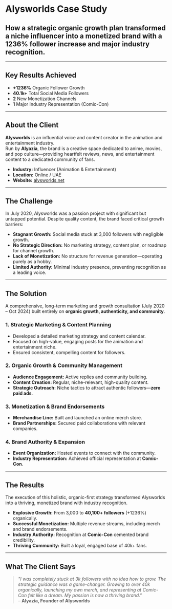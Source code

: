 # Alysworlds Case Study  

## How a strategic organic growth plan transformed a niche influencer into a monetized brand with a **1236% follower increase** and major industry recognition.  

---

## Key Results Achieved  
- **+1236%** Organic Follower Growth  
- **40.1k+** Total Social Media Followers  
- **2** New Monetization Channels  
- **1** Major Industry Representation (Comic-Con)  

---

## About the Client  
**Alysworlds** is an influential voice and content creator in the animation and entertainment industry.  
Run by **Alyazia**, the brand is a creative space dedicated to anime, movies, and pop culture—providing heartfelt reviews, news, and entertainment content to a dedicated community of fans.  

- **Industry:** Influencer (Animation & Entertainment)  
- **Location:** Online / UAE  
- **Website:** [alysworlds.net](https://alysworlds.net)  

---

## The Challenge  
In July 2020, Alysworlds was a passion project with significant but untapped potential. Despite quality content, the brand faced critical growth barriers:  

- **Stagnant Growth:** Social media stuck at 3,000 followers with negligible growth.  
- **No Strategic Direction:** No marketing strategy, content plan, or roadmap for channel growth.  
- **Lack of Monetization:** No structure for revenue generation—operating purely as a hobby.  
- **Limited Authority:** Minimal industry presence, preventing recognition as a leading voice.  

---

## The Solution  
A comprehensive, long-term marketing and growth consultation (July 2020 – Oct 2024) built entirely on **organic growth, authenticity, and community**.  

### 1. Strategic Marketing & Content Planning  
- Developed a detailed marketing strategy and content calendar.  
- Focused on high-value, engaging posts for the animation and entertainment niche.  
- Ensured consistent, compelling content for followers.  

### 2. Organic Growth & Community Management  
- **Audience Engagement:** Active replies and community building.  
- **Content Creation:** Regular, niche-relevant, high-quality content.  
- **Strategic Outreach:** Niche tactics to attract authentic followers—**zero paid ads**.  

### 3. Monetization & Brand Endorsements  
- **Merchandise Line:** Built and launched an online merch store.  
- **Brand Partnerships:** Secured paid collaborations with relevant companies.  

### 4. Brand Authority & Expansion  
- **Event Organization:** Hosted events to connect with the community.  
- **Industry Representation:** Achieved official representation at **Comic-Con**.  

---

## The Results  
The execution of this holistic, organic-first strategy transformed Alysworlds into a thriving, monetized brand with industry recognition.  

- **Explosive Growth:** From 3,000 to **40,100+ followers** (+1236%) organically.  
- **Successful Monetization:** Multiple revenue streams, including merch and brand endorsements.  
- **Industry Authority:** Recognition at **Comic-Con** cemented brand credibility.  
- **Thriving Community:** Built a loyal, engaged base of 40k+ fans.  

---

## What The Client Says  
> *"I was completely stuck at 3k followers with no idea how to grow. The strategic guidance was a game-changer. Growing to over 40k organically, launching my own merch, and representing at Comic-Con felt like a dream. My passion is now a thriving brand."*  
> – **Alyazia, Founder of Alysworlds**  


